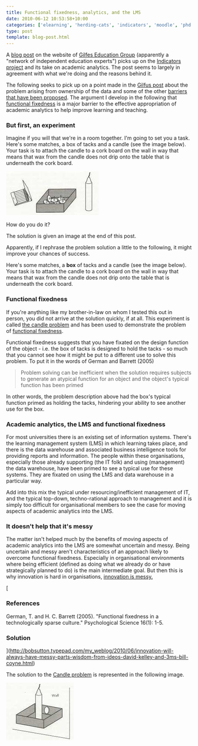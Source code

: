 ```yaml
---
title: Functional fixedness, analytics, and the LMS
date: 2010-06-12 10:53:58+10:00
categories: ['elearning', 'herding-cats', 'indicators', 'moodle', 'phd', 'reflectivealignment', 'thesis']
type: post
template: blog-post.html
---
```

A [blog post](http://www.gilfuseducationgroup.com/academic-analytics-data-rich-information-poor) on the website of [Gilfes Education Group](http://www.gilfuseducationgroup.com/) (apparently a "network of independent education experts") picks up on the [Indicators project](http://indicatorsproject.wordpress.com/) and its take on academic analytics. The post seems to largely in agreement with what we're doing and the reasons behind it.

The following seeks to pick up on a point made in the [Gilfus post](http://www.gilfuseducationgroup.com/academic-analytics-data-rich-information-poor) about the problem arising from ownership of the data and some of the other [barriers that have been proposed](/blog2/2009/12/02/barriers-to-harnessing-academic-analytics/). The argument I develop in the following that [functional fixedness](http://en.wikipedia.org/wiki/Functional_fixedness) is a major barrier to the effective appropriation of academic analytics to help improve learning and teaching.

### But first, an experiment

Imagine if you will that we're in a room together. I'm going to set you a task. Here's some matches, a box of tacks and a candle (see the image below). Your task is to attach the candle to a cork board on the wall in way that means that wax from the candle does not drip onto the table that is underneath the cork board.

[![Candle problem set up](images/4691512711_d5e2eaea9c_o.jpg)](http://www.flickr.com/photos/david_jones/4691512711/ "Candle problem set up by David T Jones, on Flickr")

How do you do it?

The solution is given an image at the end of this post.

Apparently, if I rephrase the problem solution a little to the following, it might improve your chances of success.

Here's some matches, a **box** of tacks and a candle (see the image below). Your task is to attach the candle to a cork board on the wall in way that means that wax from the candle does not drip onto the table that is underneath the cork board.

### Functional fixedness

If you're anything like my brother-in-law on whom I tested this out in person, you did not arrive at the solution quickly, if at all. This experiment is called [the candle problem](http://en.wikipedia.org/wiki/The_Candle_Problem) and has been used to demonstrate the problem of [functional fixedness](http://en.wikipedia.org/wiki/Functional_fixedness).

Functional fixedness suggests that you have fixated on the design function of the object - i.e. the box of tacks is designed to hold the tacks - so much that you cannot see how it might be put to a different use to solve this problem. To put it in the words of German and Barrett (2005)

> Problem solving can be inefficient when the solution requires subjects to generate an atypical function for an object and the object's typical function has been primed

In other words, the problem description above had the box's typical function primed as holding the tacks, hindering your ability to see another use for the box.

### Academic analytics, the LMS and functional fixedness

For most universities there is an existing set of information systems. There's the learning management system (LMS) in which learning takes place, and there is the data warehouse and associated business intelligence tools for providing reports and information. The people within these organisations, especially those already supporting (the IT folk) and using (management) the data warehouse, have been primed to see a typical use for these systems. They are fixated on using the LMS and data warehouse in a particular way.

Add into this mix the typical under resourcing/inefficient management of IT, and the typical top-down, techno-rational approach to management and it is simply too difficult for organisational members to see the case for moving aspects of academic analytics into the LMS.

### It doesn't help that it's messy

The matter isn't helped much by the benefits of moving aspects of academic analytics into the LMS are somewhat uncertain and messy. Being uncertain and messy aren't characteristics of an approach likely to overcome functional fixedness. Especially in organisational environments where being efficient (defined as doing what we already do or have strategically planned to do) is the main intermediate goal. But then this is why innovation is hard in organisations, [innovation is messy.](http://bobsutton.typepad.com/my_weblog/2010/06/innovation-will-always-have-messy-parts-wisdom-from-ideos-david-kelley-and-3ms-bill-coyne.html)

[

### References

German, T. and H. C. Barrett (2005). "Functional fixedness in a technologically sparse culture." Psychological Science 16(1): 1-5.

### Solution

](http://bobsutton.typepad.com/my_weblog/2010/06/innovation-will-always-have-messy-parts-wisdom-from-ideos-david-kelley-and-3ms-bill-coyne.html)

The solution to the [Candle problem](http://en.wikipedia.org/wiki/The_Candle_Problem) is represented in the following image.

[![Candle problem solution](images/4691512953_448f35e95f_o.jpg)](http://www.flickr.com/photos/david_jones/4691512953/ "Candle problem solution by David T Jones, on Flickr")